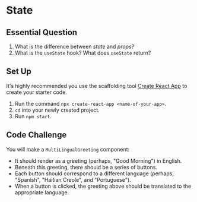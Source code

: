 # State

## Essential Question
1. What is the difference between _state_ and _props_?
2. What is the `useState` hook? What does `useState` return?

## Set Up
It's highly recommended you use the scaffolding tool [Create React App](https://reactjs.org/docs/create-a-new-react-app.html) to create your starter code. 
1. Run the command `npx create-react-app <name-of-your-app>`. 
2. `cd` into your newly created project.
3. Run `npm start`.

## Code Challenge

You will make a `MultiLingualGreeting` component:
* It should render as a greeting (perhaps, "Good Morning") in English. 
* Beneath this greeting, there should be a series of buttons. 
* Each button should correspond to a different language (perhaps, "Spanish", "Haitian Creole", and "Portuguese"). 
* When a button is clicked, the greeting above should be translated to the appropriate language.
